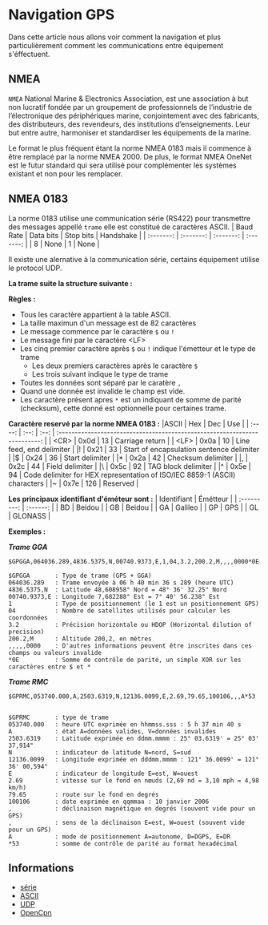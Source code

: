 # Navigation GPS

Dans cette article nous allons voir comment la navigation et plus particulièrement comment les communications entre équipement s'éffectuent.


## NMEA
`NMEA` National Marine & Electronics Association, est une association à but non lucratif fondée par un groupement de professionnels de l’industrie de l’électronique des périphériques marine, conjointement avec des fabricants, des distributeurs, des revendeurs, des institutions d’enseignements. Leur but entre autre, harmoniser et standardiser les équipements de la marine.<br>

Le format le plus fréquent étant la norme NMEA 0183 mais il commence à être remplacé par la norme NMEA 2000. De plus, le format NMEA OneNet est le futur standard qui sera utilisé pour complémenter les systèmes existant et non pour les remplacer.


## NMEA 0183

La norme 0183 utilise une communication série (RS422) pour transmettre des messages appellé `trame` elle est constitué de caractères ASCII.
| Baud Rate | Data bits | Stop bits | Handshake |
| :-------: | :-------: | :-------: | :-------: |
| 8         | None      | 1         | None      |

Il existe une alernative à la communication série, certains équipement utilise le protocol UDP.

__La trame suite la structure suivante :__


__Règles :__
* Tous les caractère appartient à la table ASCII.
* La taille maximun d'un message est de 82 caractères
* Le message commence par le caractère `$` ou `!`
* Le message fini par le caractère \<LF>
* Les cinq premier caractère après `$` ou `!` indique l'émetteur et le type de trame
    * Les deux premiers caractères après le caractère `$`
    * Les trois suivant indique le type de trame
* Toutes les données sont séparé par le caratère `,`
* Quand une donnée est invalide le champ est vide.
* Les caractère présent apres `*` est un indiquant de somme de parité (checksum), cette donné est optionnelle pour certaines trame.

__Caractère reservé par la norme NMEA 0183 :__
|ASCII 	 | Hex 	| Dec  | Use                                                                        |
| :----: | :--: | :--: | :------------------------------------------------------------------------: |
| \<CR>  | 0x0d | 13   | Carriage return                                                            |
| \<LF>  | 0x0a | 10   | Line feed, end delimiter                                                   |
|!       | 0x21 | 33   | Start of encapsulation sentence delimiter                                  |
|$       | 0x24 | 36   | Start delimiter                                                            |
|*       | 0x2a | 42   | Checksum delimiter                                                         |
|,       | 0x2c | 44   | Field delimiter                                                            |
|\       | 0x5c | 92   | TAG block delimiter                                                        |
|^       | 0x5e | 94   | Code delimiter for HEX representation of ISO/IEC 8859-1 (ASCII) characters |
|~       | 0x7e | 126  | Reserved                                                                   |

__Les principaux identifiant d'éméteur sont :__
| Identifiant | Émétteur |
| :---------: | :------: |
| BD          | Beidou   |
| GB          | Beidou   |
| GA          | Galileo  |
| GP          | GPS      |
| GL          | GLONASS  |


__Exemples :__

___Trame GGA___
```
$GPGGA,064036.289,4836.5375,N,00740.9373,E,1,04,3.2,200.2,M,,,,0000*0E
```
```
$GPGGA       : Type de trame (GPS + GGA)
064036.289   : Trame envoyée à 06 h 40 min 36 s 289 (heure UTC)
4836.5375,N  : Latitude 48,608958° Nord = 48° 36' 32.25" Nord
00740.9373,E : Longitude 7,682288° Est = 7° 40' 56.238" Est
1            : Type de positionnement (le 1 est un positionnement GPS)
04           : Nombre de satellites utilisés pour calculer les coordonnées
3.2          : Précision horizontale ou HDOP (Horizontal dilution of precision)
200.2,M      : Altitude 200,2, en mètres
,,,,,0000    : D'autres informations peuvent être inscrites dans ces champs ou valeurs invalide
*0E          : Somme de contrôle de parité, un simple XOR sur les caractères entre $ et *
```

___Trame RMC___
```
$GPRMC,053740.000,A,2503.6319,N,12136.0099,E,2.69,79.65,100106,,,A*53
```
```

$GPRMC       : type de trame
053740.000   : heure UTC exprimée en hhmmss.sss : 5 h 37 min 40 s
A            : état A=données valides, V=données invalides
2503.6319    : Latitude exprimée en ddmm.mmmm : 25° 03.6319' = 25° 03' 37,914"
N            : indicateur de latitude N=nord, S=sud
12136.0099   : Longitude exprimée en dddmm.mmmm : 121° 36.0099' = 121° 36' 00,594"
E            : indicateur de longitude E=est, W=ouest
2.69         : vitesse sur le fond en nœuds (2,69 nd = 3,10 mph = 4,98 km/h)
79.65        : route sur le fond en degrés
100106       : date exprimée en qqmmaa : 10 janvier 2006
,            : déclinaison magnétique en degrés (souvent vide pour un GPS)
,            : sens de la déclinaison E=est, W=ouest (souvent vide pour un GPS)
A            : mode de positionnement A=autonome, D=DGPS, E=DR
*53          : somme de contrôle de parité au format hexadécimal
```

## Informations
* [série](https://fr.wikipedia.org/wiki/Transmission_s%C3%A9rie)
* [ASCII](https://fr.wikipedia.org/wiki/American_Standard_Code_for_Information_Interchange)
* [UDP](https://en.wikipedia.org/wiki/User_Datagram_Protocol)
* [OpenCpn](https://opencpn.org/)
